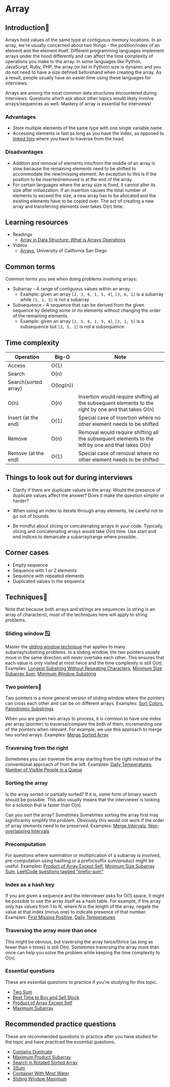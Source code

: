 # Array

## Introduction📔

Arrays hold values of the same type at contiguous memory locations. In an array, we're usually concerned about two things - the position/index of an element and the element itself. Different programming languages implement arrays under the hood differently and can affect the time complexity of operations you make to the array. In some languages like Python, JavaScript, Ruby, PHP, the array (or list in Python) size is dynamic and you do not need to have a size defined beforehand when creating the array. As a result, people usually have an easier time using these languages for interviews.

Arrays are among the most common data structures encountered during interviews. Questions which ask about other topics would likely involve arrays/sequences as well. Mastery of array is essential for interviews!

### Advantages

- Store multiple elements of the same type with one single variable name
- Accessing elements is fast as long as you have the index, as opposed to [linked lists](/problems/two-sum) where you have to traverse from the head.

### Disadvantages

- Addition and removal of elements into/from the middle of an array is slow because the remaining elements need to be shifted to accommodate the new/missing element. An exception to this is if the position to be inserted/removed is at the end of the array.
- For certain languages where the array size is fixed, it cannot alter its size after initialization. If an insertion causes the total number of elements to exceed the size, a new array has to be allocated and the existing elements have to be copied over. The act of creating a new array and transferring elements over takes O(n) time.

## Learning resources

- Readings
  - [Array in Data Structure: What is Arrays Operations](https://www.w3schools.in/data-structures/data-structures-arrays)
- Videos
  - [Arrays](https://www.coursera.org/lecture/data-structures/arrays-OsBSF), University of California San Diego

## Common terms

Common terms you see when doing problems involving arrays:

- Subarray - A range of contiguous values within an array.
  - Example: given an array `[2, 3, 6, 1, 5, 4]`, `[3, 6, 1]` is a subarray while `[3, 1, 5]` is not a subarray
- Subsequence - A sequence that can be derived from the given sequence by deleting some or no elements without changing the order of the remaining elements.
  - Example: given an array `[2, 3, 6, 1, 5, 4]`, `[3, 1, 5]` is a subsequence but `[3, 5, 1]` is not a subsequence.

## Time complexity

| Operation            | Big-O     | Note                                                                                                 |
| -------------------- | --------- | ---------------------------------------------------------------------------------------------------- |
| Access               | O(1)      |                                                                                                      |
| Search               | O(n)      |                                                                                                      |
| Search(sorted array) | O(log(n)) |                                                                                                      |
| O(n)                 | O(n)      | Insertion would require shifting all the subsequent elements to the right by one and that takes O(n) |
| Insert (at the end)  | O(1)      | Special case of insertion where no other element needs to be shifted                                 |
| Remove               | O(n)      | Removal would require shifting all the subsequent elements to the left by one and that takes O(n)    |
| Remove (at the end)  | O(1)      | Special case of removal where no other element needs to be shifted                                   |

## Things to look out for during interviews

- Clarify if there are duplicate values in the array. Would the presence of duplicate values affect the answer? Does it make the question simpler or harder?

- When using an index to iterate through array elements, be careful not to go out of bounds.
- Be mindful about slicing or concatenating arrays in your code. Typically, slicing and concatenating arrays would take O(n) time. Use start and end indices to demarcate a subarray/range where possible.

## Corner cases

- Empty sequence
- Sequence with 1 or 2 elements
- Sequence with repeated elements
- Duplicated values in the sequence

## Techniques🐍

Note that because both arrays and strings are sequences (a string is an array of characters), most of the techniques here will apply to string problems.

### Sliding window 🪟

Master the [sliding window technique](/problems/two-sum) that applies to many subarray/substring problems. In a sliding window, the two pointers usually move in the same direction will never overtake each other. This ensures that each value is only visited at most twice and the time complexity is still O(n). Examples: [Longest Substring Without Repeating Characters](/problems/two-sum), [Minimum Size Subarray Sum](/problems/two-sum), [Minimum Window Substring](/problems/two-sum)

### Two pointers🫵

Two pointers is a more general version of sliding window where the pointers can cross each other and can be on different arrays. Examples: [Sort Colors](/problems/two-sum), [Palindromic Substrings](/problems/two-sum)

When you are given two arrays to process, it is common to have one index per array (pointer) to traverse/compare the both of them, incrementing one of the pointers when relevant. For example, we use this approach to merge two sorted arrays. Examples: [Merge Sorted Array](/problems/two-sum)

### Traversing from the right

Sometimes you can traverse the array starting from the right instead of the conventional approach of from the left. Examples: [Daily Temperatures](/problems/two-sum), [Number of Visible People in a Queue](/problems/two-sum)

### Sorting the array

Is the array sorted or partially sorted? If it is, some form of binary search should be possible. This also usually means that the interviewer is looking for a solution that is faster than O(n).

Can you sort the array? Sometimes Sometimes sorting the array first may significantly simplify the problem. Obviously this would not work if the order of array elements need to be preserved. Examples: [Merge Intervals](/problems/two-sum), [Non-overlapping Intervals](/problems/two-sum)

### Precomputation

For questions where summation or multiplication of a subarray is involved, pre-computation using hashing or a prefix/suffix sum/product might be useful. Examples: [Product of Array Except Self](https://leetcode.com/problems/product-of-array-except-self/), [Minimum Size Subarray Sum](https://leetcode.com/problems/minimum-size-subarray-sum/), [LeetCode questions tagged "prefix-sum"](https://leetcode.com/tag/prefix-sum/)

### Index as a hash key

If you are given a sequence and the interviewer asks for O(1) space, it might be possible to use the array itself as a hash table. For example, if the array only has values from 1 to N, where N is the length of the array, negate the value at that index (minus one) to indicate presence of that number. Examples: [First Missing Positive](h/problems/two-sum), [Daily Temperatures](/problems/two-sum)

### Traversing the array more than once

This might be obvious, but traversing the array twice/thrice (as long as fewer than n times) is still O(n). Sometimes traversing the array more than once can help you solve the problem while keeping the time complexity to O(n).

### Essential questions

These are essential questions to practice if you're studying for this topic.

- [Two Sum](/problems/two-sum)
- [Best Time to Buy and Sell Stock](/problems/two-sum)
- [Product of Array Except Self](/problems/two-sum)
- [Maximum Subarray](/problems/two-sum)

## Recommended practice questions

These are recommended questions to practice after you have studied for the topic and have practiced the essential questions.

- [Contains Duplicate](/problems/two-sum)
- [Maximum Product Subarray](/problems/two-sum)
- [Search in Rotated Sorted Array](/problems/two-sum)
- [3Sum](/problems/two-sum)
- [Container With Most Water](/problems/two-sum)
- [Sliding Window Maximum](/problems/two-sum)
